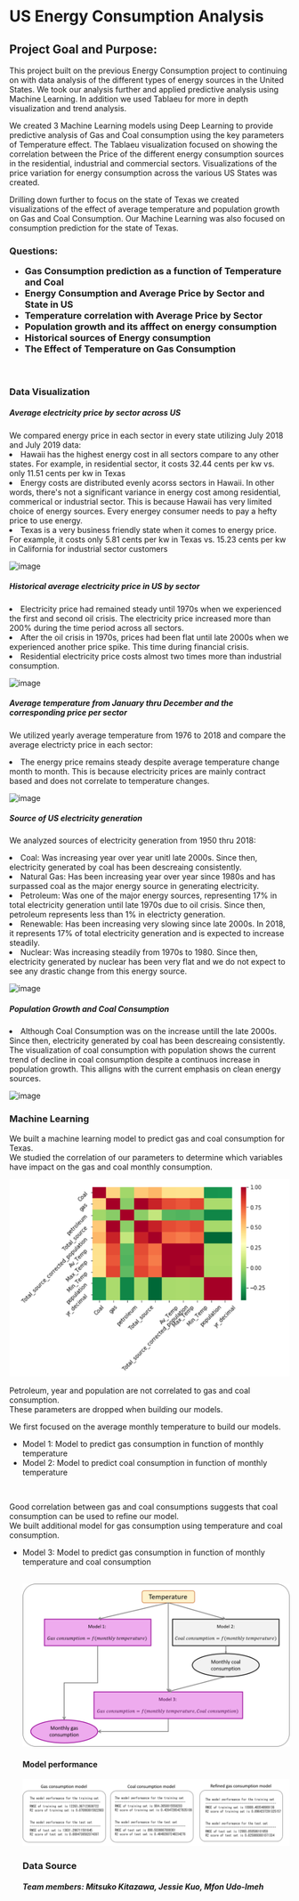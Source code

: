 <h1>US Energy Consumption Analysis</h1>

<h2>Project Goal and Purpose:</h2
</h4>This project built on the previous Energy Consumption project to continuing on with data analysis of the different types of energy sources in the United States. We took our analysis further and applied predictive analysis using Machine Learning. 
In addition we used Tablaeu for more in depth visualization and trend analysis.

We created 3 Machine Learning models using Deep Learning to provide predictive analysis of Gas and Coal consumption using the key parameters of Temperature effect.
The Tablaeu visualization focused on showing the correlation between the Price of the different energy consumption sources in the residential, industrial and commercial sectors. Visualizations of the price variation for energy consumption across the various US States was created. 

Drilling down further to focus on the state of Texas we created visualizations of the effect of average temperature and population growth on Gas and Coal Consumption. Our Machine Learning was also focused on consumption prediction for the state of Texas.
</h4>

<h3>Questions:
  <ul>
  <li>Gas Consumption prediction as a function of Temperature and Coal</li>
  <li>Energy Consumption and Average Price by Sector and State in US</li>
  <li>Temperature correlation with Average Price by Sector</li>
  <li>Population growth and its afffect on energy consumption</li>
  <li>Historical sources of Energy consumption</li>
  <li>The Effect of Temperature on Gas Consumption</li>
  </ul>
</h3>
<br>
<h3>Data Visualization</h3>

<h5>Average electricity price by sector across US</h5>
We compared energy price in each sector in every state utilizing July 2018 and July 2019 data: 
<li>Hawaii has the highest energy cost in all sectors compare to any other states. For example, in residential sector, it costs 32.44 cents per kw vs. only 11.51 cents per kw in Texas </li>
<li>Energy costs are distributed evenly acorss sectors in Hawaii. In other words, there's not a significant variance in energy cost among residential, commerical or industrial sector. This is because Hawaii has very limited choice of energy sources. Every energey consumer needs to pay a hefty price to use energy.</li>
<li>Texas is a very business friendly state when it comes to energy price. For example, it costs only 5.81 cents per kw in Texas vs. 15.23 cents per kw in California for industrial sector customers </li>

![image](https://user-images.githubusercontent.com/47082843/69469771-53a7a400-0d58-11ea-8144-c1109fa462f3.png)

<h5>Historical average electricity price in US by sector</h5>
<li>Electricity price had remained steady until 1970s when we experienced the first and second oil crisis. The electricity price increased more than 200% during the time period across all sectors.</li>
<li>After the oil crisis in 1970s, prices had been flat until late 2000s when we experienced another price spike. This time during financial crisis.</li>
<li>Residential electricity price costs almost two times more than industrial consumption.</li>

![image](https://user-images.githubusercontent.com/20781662/69468936-ec87f080-0d53-11ea-8bf6-a3d24ccf4c6c.png)

<h5>Average temperature from January thru December and the corresponding price per sector</h5>

We utilized yearly average temperature from 1976 to 2018 and compare the average electricty price in each sector:
<li>The energy price remains steady despite average temperature change month to month. This is because electricity prices are mainly contract based and does not correlate to temperature changes.</li>

![image](https://user-images.githubusercontent.com/20781662/69465429-c60f8880-0d46-11ea-8fe4-9b885144a6a7.png)

<h5>Source of US electricity generation</h5>

We analyzed sources of electricity generation from 1950 thru 2018:

<li>Coal: Was increasing year over year unitl late 2000s. Since then, electricity generated by coal has been descreaing consistently.</li> 
<li>Natural Gas: Has been increasing year over year since 1980s and has surpassed coal as the major energy source in generating electricity.</li>
<li>Petroleum: Was one of the major energy sources, representing 17% in total electricity generation until late 1970s due to oil crisis. Since then, petroleum represents less than 1% in electricty generation.</li>
<li>Renewable: Has been increasing very slowing since late 2000s. In 2018, it represents 17% of total electricity generation and is expected to increase steadily.</li>
<li>Nuclear: Was increasing steadily from 1970s to 1980. Since then, electricity generated by nuclear has been very flat and we do not expect to see any drastic change from this energy source.</li> 
  
  
![image](https://user-images.githubusercontent.com/20781662/69469030-5607ff00-0d54-11ea-8b11-1153d79593da.png)


<h5>Population Growth and Coal Consumption</h5>

<li>Although Coal Consumption was on the increase untill the late 2000s. Since then, electricity generated by coal has been descreaing consistently. The visualization of coal consumption with population shows the current trend of decline in coal consumption despite a continuos increase in population growth. This alligns with the current emphasis on clean energy sources. 
</li> 

![image](https://user-images.githubusercontent.com/20781662/69464683-965f8100-0d44-11ea-9f42-b62d4f814ee5.png)


<h3>Machine Learning</h3>
We built a machine learning model to predict gas and coal consumption for Texas. <br>
We studied the correlation of our parameters to determine which variables have
impact on the gas and coal monthly consumption.

![heat_map](Energy_Source/MachineLearning/Images/Correlation_heatmap_all.PNG)

Petroleum, year and population are not correlated to gas and coal consumption. <br>
These parameters are dropped when building our models. <br>

We first focused on the average monthly temperature to build our models. <br>
<ul>
<li>Model 1: Model to predict gas consumption in function of monthly temperature</li>
<li>Model 2: Model to predict coal consumption in function of monthly temperature</li>
</ul><br>

Good correlation between gas and coal consumptions suggests that coal consumption can be used to
refine our model.<br>
We built additional model for gas consumption using temperature and coal consumption.<br>
<ul>
<li>Model 3: Model to predict gas consumption in function of monthly temperature and coal
consumption</li><br>
  
![workflow](Energy_Source/MachineLearning/Images/Workflow.png)

<h4>Model performance</h4>

![workflow](Energy_Source/MachineLearning/Images/Performance_all.png)


<h3>Data Source</h3>


<h5>Team members:
    Mitsuko Kitazawa,
    Jessie Kuo,
    Mfon Udo-Imeh
</h5>
